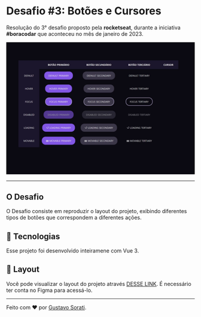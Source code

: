 # Desafio #3: Botões e Cursores

Resolução do 3° desafio proposto pela **rocketseat**, durante a iniciativa **#boracodar** que aconteceu no mês de janeiro de 2023.

![Projeto Resolução](_docs/capa.JPG)

---

## O Desafio

O Desafio consiste em reproduzir o layout do projeto, exibindo diferentes tipos de botões que correspondem a diferentes ações.

## 🚀 Tecnologias

Esse projeto foi desenvolvido inteiramene com Vue 3.

## 🔖 Layout

Você pode visualizar o layout do projeto através [DESSE LINK](https://www.figma.com/file/9v0L1ci4PQuwrsxhw8J2lQ/%23boraCodar---Desafio-3-(Community)?node-id=0-1&t=RMNllO8ZfBNHI4dV-0). É necessário ter conta no Figma para acessá-lo.

---

Feito com ❤️ por [Gustavo Sorati](https://github.com/gustavo-sorati). 
